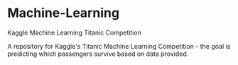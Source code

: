 # Machine-Learning
Kaggle Machine Learning Titanic Competition

A repository for Kaggle's Titanic Machine Learning Competition - the goal is predicting which passengers survive based on data provided. 
